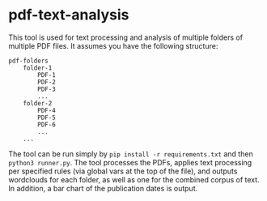 # pdf-text-analysis
This tool is used for text processing and analysis of multiple folders of multiple PDF files.
It assumes you have the following structure:
```
pdf-folders
    folder-1
        PDF-1
        PDF-2
        PDF-3
        ...
    folder-2
        PDF-4
        PDF-5
        PDF-6
        ...
    ...
```

The tool can be run simply by `pip install -r requirements.txt` and then `python3 runner.py`.
The tool processes the PDFs, applies text processing per specified rules (via global vars at the top of the file), and outputs wordclouds for each folder, as well as one for the combined corpus of text.
In addition, a bar chart of the publication dates is output.
